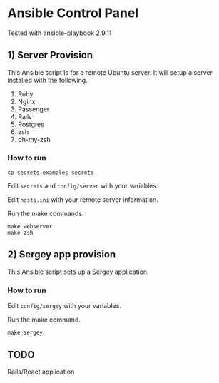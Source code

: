 # Ansible Control Panel

Tested with ansible-playbook 2.9.11

## 1) Server Provision

This Ansible script is for a remote Ubuntu server. It will setup a server installed with the following.

1. Ruby
2. Nginx
3. Passenger
4. Rails
5. Postgres
6. zsh
7. oh-my-zsh

### How to run

```
cp secrets.examples secrets
```

Edit `secrets` and `config/server` with your variables.

Edit `hosts.ini` with your remote server information.

Run the make commands.

```
make webserver
make zsh
```

## 2) Sergey app provision

This Ansible script sets up a Sergey application.

### How to run

Edit `config/sergey` with your variables.

Run the make command.

```
make sergey
```

## TODO

Rails/React application
